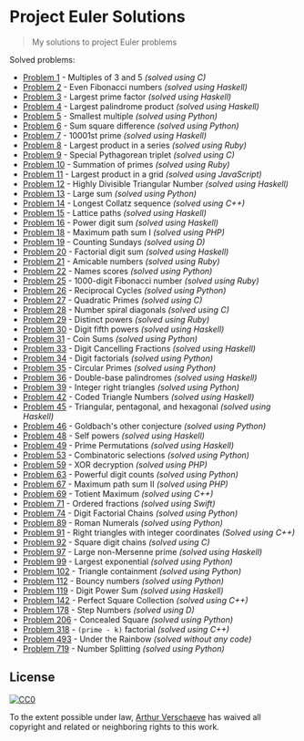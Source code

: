 # Project Euler Solutions

> My solutions to project Euler problems

Solved problems:

* [Problem 1](/1/) - Multiples of 3 and 5 *(solved using C)*
* [Problem 2](/2/) - Even Fibonacci numbers *(solved using Haskell)*
* [Problem 3](/3/) - Largest prime factor *(solved using Haskell)*
* [Problem 4](/4/) - Largest palindrome product *(solved using Haskell)*
* [Problem 5](/5/) - Smallest multiple *(solved using Python)*
* [Problem 6](/6/) - Sum square difference *(solved using Python)*
* [Problem 7](/7/) - 10001st prime *(solved using Haskell)*
* [Problem 8](/8/) - Largest product in a series *(solved using Ruby)*
* [Problem 9](/9/) - Special Pythagorean triplet *(solved using C)*
* [Problem 10](/10/) - Summation of primes *(solved using Ruby)*
* [Problem 11](/11/) - Largest product in a grid *(solved using JavaScript)*
* [Problem 12](/12/) - Highly Divisible Triangular Number *(solved using Haskell)*
* [Problem 13](/13/) - Large sum *(solved using Python)*
* [Problem 14](/14/) - Longest Collatz sequence *(solved using C++)*
* [Problem 15](/15/) - Lattice paths *(solved using Haskell)*
* [Problem 16](/16/) - Power digit sum *(solved using Haskell)*
* [Problem 18](/18/) - Maximum path sum I *(solved using PHP)*
* [Problem 19](/19/) - Counting Sundays *(solved using D)*
* [Problem 20](/20/) - Factorial digit sum *(solved using Haskell)*
* [Problem 21](/21/) - Amicable numbers *(solved using Ruby)*
* [Problem 22](/22/) - Names scores *(solved using Python)*
* [Problem 25](/25/) - 1000-digit Fibonacci number *(solved using Ruby)*
* [Problem 26](/26/) - Reciprocal Cycles *(solved using Python)*
* [Problem 27](/27/) - Quadratic Primes *(solved using C)*
* [Problem 28](/28/) - Number spiral diagonals *(solved using C)*
* [Problem 29](/29/) - Distinct powers *(solved using Ruby)*
* [Problem 30](/30/) - Digit fifth powers *(solved using Haskell)*
* [Problem 31](/31/) - Coin Sums *(solved using Python)*
* [Problem 33](/33/) - Digit Cancelling Fractions *(solved using Haskell)*
* [Problem 34](/34/) - Digit factorials *(solved using Python)*
* [Problem 35](/35/) - Circular Primes *(solved using Python)*
* [Problem 36](/36/) - Double-base palindromes *(solved using Haskell)*
* [Problem 39](/39/) - Integer right triangles *(solved using Python)*
* [Problem 42](/42/) - Coded Triangle Numbers *(solved using Haskell)*
* [Problem 45](/45/) - Triangular, pentagonal, and hexagonal *(solved using Haskell)*
* [Problem 46](/46/) - Goldbach's other conjecture *(solved using Python)*
* [Problem 48](/48/) - Self powers *(solved using Haskell)*
* [Problem 49](/49/) - Prime Permutations *(solved using Haskell)*
* [Problem 53](/53/) - Combinatoric selections *(solved using Python)*
* [Problem 59](/59/) - XOR decryption *(solved using PHP)*
* [Problem 63](/63/) - Powerful digit counts *(solved using Python)*
* [Problem 67](/67/) - Maximum path sum II *(solved using PHP)*
* [Problem 69](/69/) - Totient Maximum *(solved using C++)*
* [Problem 71](/71/) - Ordered fractions *(solved using Swift)*
* [Problem 74](/74/) - Digit Factorial Chains *(solved using Python)*
* [Problem 89](/89/) - Roman Numerals *(solved using Python)*
* [Problem 91](/91/) - Right triangles with integer coordinates *(Solved using C++)*
* [Problem 92](/92/) - Square digit chains *(solved using C)*
* [Problem 97](/97/) - Large non-Mersenne prime *(solved using Haskell)*
* [Problem 99](/99/) - Largest exponential *(solved using Python)*
* [Problem 102](/102/) - Triangle containment *(solved using Python)*
* [Problem 112](/112/) - Bouncy numbers *(solved using Python)*
* [Problem 119](/119/) - Digit Power Sum *(solved using Haskell)*
* [Problem 142](/142/) - Perfect Square Collection *(solved using C++)*
* [Problem 178](/178/) - Step Numbers *(solved using D)*
* [Problem 206](/206/) - Concealed Square *(solved using Python)*
* [Problem 318](/318/) - `(prime - k)` factorial *(solved using C++)*
* [Problem 493](/493/) - Under the Rainbow *(solved without any code)*
* [Problem 719](/719/) - Number Splitting *(solved using Python)*


## License

[![CC0](http://mirrors.creativecommons.org/presskit/buttons/88x31/svg/cc-zero.svg)](https://creativecommons.org/publicdomain/zero/1.0/)

To the extent possible under law, [Arthur Verschaeve](http://arthurverschaeve.be) has waived all copyright and related or neighboring rights to this work.
